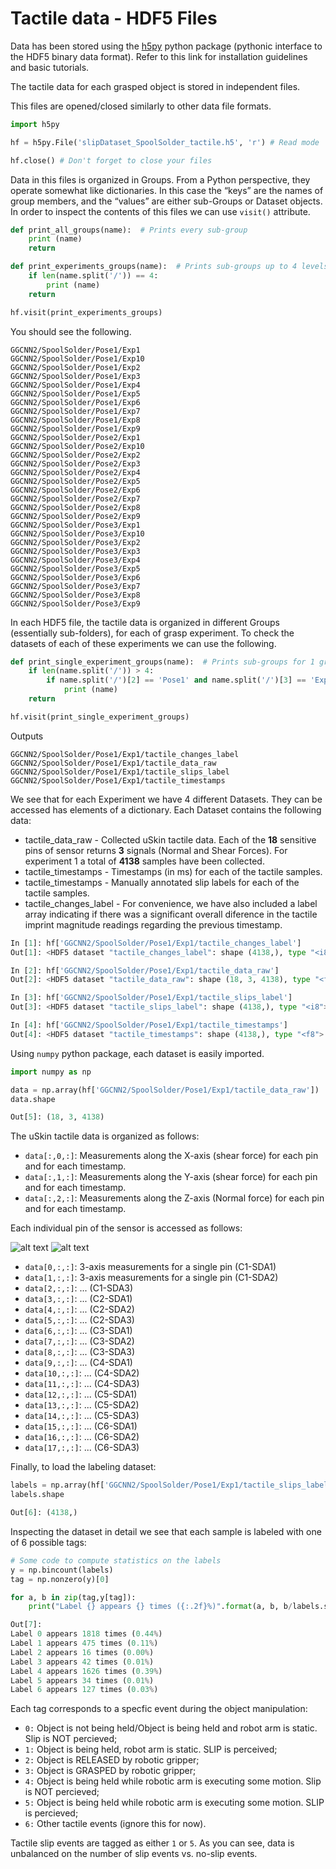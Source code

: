 # Tactile data - HDF5 Files
Data has been stored using the [h5py](https://docs.h5py.org/en/stable/) python package (pythonic interface to the HDF5 binary data format). Refer to this link for installation guidelines and basic tutorials.

The tactile data for each grasped object is stored in independent files.


This files are opened/closed similarly to other data file formats.

```python
import h5py

hf = h5py.File('slipDataset_SpoolSolder_tactile.h5', 'r') # Read mode

hf.close() # Don't forget to close your files
```

Data in this files is organized in Groups. From a Python perspective, they operate somewhat like dictionaries. In this case the “keys” are the names of group members, and the “values” are either sub-Groups or Dataset objects.
In order to inspect the contents of this files we can use ```visit()``` attribute.

```python
def print_all_groups(name):  # Prints every sub-group
    print (name) 
    return

def print_experiments_groups(name):  # Prints sub-groups up to 4 levels
    if len(name.split('/')) == 4:
        print (name) 
    return

hf.visit(print_experiments_groups)
```
You should see the following.

```
GGCNN2/SpoolSolder/Pose1/Exp1
GGCNN2/SpoolSolder/Pose1/Exp10
GGCNN2/SpoolSolder/Pose1/Exp2
GGCNN2/SpoolSolder/Pose1/Exp3
GGCNN2/SpoolSolder/Pose1/Exp4
GGCNN2/SpoolSolder/Pose1/Exp5
GGCNN2/SpoolSolder/Pose1/Exp6
GGCNN2/SpoolSolder/Pose1/Exp7
GGCNN2/SpoolSolder/Pose1/Exp8
GGCNN2/SpoolSolder/Pose1/Exp9
GGCNN2/SpoolSolder/Pose2/Exp1
GGCNN2/SpoolSolder/Pose2/Exp10
GGCNN2/SpoolSolder/Pose2/Exp2
GGCNN2/SpoolSolder/Pose2/Exp3
GGCNN2/SpoolSolder/Pose2/Exp4
GGCNN2/SpoolSolder/Pose2/Exp5
GGCNN2/SpoolSolder/Pose2/Exp6
GGCNN2/SpoolSolder/Pose2/Exp7
GGCNN2/SpoolSolder/Pose2/Exp8
GGCNN2/SpoolSolder/Pose2/Exp9
GGCNN2/SpoolSolder/Pose3/Exp1
GGCNN2/SpoolSolder/Pose3/Exp10
GGCNN2/SpoolSolder/Pose3/Exp2
GGCNN2/SpoolSolder/Pose3/Exp3
GGCNN2/SpoolSolder/Pose3/Exp4
GGCNN2/SpoolSolder/Pose3/Exp5
GGCNN2/SpoolSolder/Pose3/Exp6
GGCNN2/SpoolSolder/Pose3/Exp7
GGCNN2/SpoolSolder/Pose3/Exp8
GGCNN2/SpoolSolder/Pose3/Exp9
```
In each HDF5 file, the tactile data is organized in different Groups (essentially sub-folders), for each of grasp experiment. To check the datasets of each of these experiments we can use the following.
 
```python
def print_single_experiment_groups(name):  # Prints sub-groups for 1 grasp experiment
    if len(name.split('/')) > 4:
        if name.split('/')[2] == 'Pose1' and name.split('/')[3] == 'Exp1':
            print (name) 
    return

hf.visit(print_single_experiment_groups)
```
Outputs
```
GGCNN2/SpoolSolder/Pose1/Exp1/tactile_changes_label
GGCNN2/SpoolSolder/Pose1/Exp1/tactile_data_raw
GGCNN2/SpoolSolder/Pose1/Exp1/tactile_slips_label
GGCNN2/SpoolSolder/Pose1/Exp1/tactile_timestamps
```

We see that for each Experiment we have 4 different Datasets. They can be accessed has elements of a dictionary. Each Dataset contains the following data:
* tactile_data_raw - Collected uSkin tactile data. Each of the **18** sensitive pins of sensor returns **3** signals (Normal and Shear Forces). For experiment 1 a total of **4138** samples have been collected.
* tactile_timestamps - Timestamps (in ms) for each of the tactile samples.
* tactile_timestamps - Manually annotated slip labels for each of the tactile samples.
* tactile_changes_label - For convenience, we have also included a label array indicating if there was a significant overall diference in the tactile imprint magnitude readings regarding the previous timestamp.

```python
In [1]: hf['GGCNN2/SpoolSolder/Pose1/Exp1/tactile_changes_label']                                                                                                                                                                     
Out[1]: <HDF5 dataset "tactile_changes_label": shape (4138,), type "<i8">

In [2]: hf['GGCNN2/SpoolSolder/Pose1/Exp1/tactile_data_raw']                                                                                                                                                                          
Out[2]: <HDF5 dataset "tactile_data_raw": shape (18, 3, 4138), type "<f8">

In [3]: hf['GGCNN2/SpoolSolder/Pose1/Exp1/tactile_slips_label']                                                                                                                                                                       
Out[3]: <HDF5 dataset "tactile_slips_label": shape (4138,), type "<i8">

In [4]: hf['GGCNN2/SpoolSolder/Pose1/Exp1/tactile_timestamps']                                                                                                                                                                        
Out[4]: <HDF5 dataset "tactile_timestamps": shape (4138,), type "<f8">
```

Using ```numpy``` python package, each dataset is easily imported.

```python
import numpy as np

data = np.array(hf['GGCNN2/SpoolSolder/Pose1/Exp1/tactile_data_raw'])
data.shape

Out[5]: (18, 3, 4138)
```

The uSkin tactile data is organized as follows:

* ```data[:,0,:]```: Measurements along the X-axis (shear force) for each pin and for each timestamp.
* ```data[:,1,:]```: Measurements along the Y-axis (shear force) for each pin and for each timestamp.
* ```data[:,2,:]```: Measurements along the Z-axis (Normal force) for each pin and for each timestamp.

Each individual pin of the sensor is accessed as follows:

![alt text][uskin_cans]
![alt text][uskin]

* ```data[0,:,:]```: 3-axis measurements for a single pin (C1-SDA1)
* ```data[1,:,:]```: 3-axis measurements for a single pin (C1-SDA2)
* ```data[2,:,:]```: ... (C1-SDA3)
* ```data[3,:,:]```: ... (C2-SDA1)
* ```data[4,:,:]```: ... (C2-SDA2)
* ```data[5,:,:]```: ... (C2-SDA3)
* ```data[6,:,:]```: ... (C3-SDA1)
* ```data[7,:,:]```: ... (C3-SDA2)
* ```data[8,:,:]```: ... (C3-SDA3)
* ```data[9,:,:]```: ... (C4-SDA1)
* ```data[10,:,:]```: ... (C4-SDA2)
* ```data[11,:,:]```: ... (C4-SDA3)
* ```data[12,:,:]```: ... (C5-SDA1)
* ```data[13,:,:]```: ... (C5-SDA2)
* ```data[14,:,:]```: ... (C5-SDA3)
* ```data[15,:,:]```: ... (C6-SDA1)
* ```data[16,:,:]```: ... (C6-SDA2)
* ```data[17,:,:]```: ... (C6-SDA3)


Finally, to load the labeling dataset:
```python
labels = np.array(hf['GGCNN2/SpoolSolder/Pose1/Exp1/tactile_slips_label'])
labels.shape

Out[6]: (4138,)
```

Inspecting the dataset in detail we see that each sample is labeled with one of 6 possible tags:

```python
# Some code to compute statistics on the labels
y = np.bincount(labels) 
tag = np.nonzero(y)[0] 

for a, b in zip(tag,y[tag]): 
    print("Label {} appears {} times ({:.2f}%)".format(a, b, b/labels.shape[0]))

Out[7]: 
Label 0 appears 1818 times (0.44%)
Label 1 appears 475 times (0.11%)
Label 2 appears 16 times (0.00%)
Label 3 appears 42 times (0.01%)
Label 4 appears 1626 times (0.39%)
Label 5 appears 34 times (0.01%)
Label 6 appears 127 times (0.03%)
```

Each tag corresponds to a specfic event during the object manipulation:

* ```0:``` Object is not being held/Object is being held and robot arm is static. Slip is NOT percieved;
* ```1:``` Object is being held, robot arm is static. SLIP is perceived;
* ```2:``` Object is RELEASED by robotic gripper;
* ```3:``` Object is GRASPED by robotic gripper;
* ```4:``` Object is being held while robotic arm is executing some motion. Slip is NOT percieved;
* ```5:``` Object is being held while robotic arm is executing some motion. SLIP is percieved;
* ```6:``` Other tactile events (ignore this for now).

Tactile slip events are tagged as either ```1``` or ```5```. As you can see, data is unbalanced on the number of slip events vs. no-slip events.

[uskin_cans]: https://github.com/ARQ-CRISP/slip_detection_dataset_2021/tree/main/images/uskin_cans.png "uskin_pins_canID.png"
[uskin]: https://github.com/ARQ-CRISP/slip_detection_dataset_2021/tree/main/images/sensor.jpg "sensor.png"
<!-- [uskin_cans]: ../images/uskin_cans.png "uskin_pins_canID.png"
[uskin]: ../images/sensor.jpg "sensor.png" -->